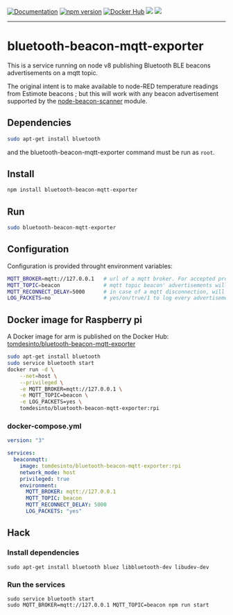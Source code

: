 [![Documentation][badge-doc]][doc]  [![npm version][badge-npm]][npm]   [![Docker Hub][badge-docker-hub]][hub]  [![](https://images.microbadger.com/badges/image/tomdesinto/bluetooth-beacon-mqtt-exporter.svg)](https://microbadger.com/images/tomdesinto/bluetooth-beacon-mqtt-exporter "Get your own image badge on microbadger.com")  [![][badge-github]][github]  

----

bluetooth-beacon-mqtt-exporter
==============================

This is a service running on node v8 publishing Bluetooth BLE beacons advertisements on a mqtt topic.

The original intent is to make available to node-RED temperature readings from Estimote beacons ; but this will work with any beacon advertisement supported by the [node-beacon-scanner](https://github.com/futomi/node-beacon-scanner) module.


Dependencies
------------


```sh
sudo apt-get install bluetooth
```

and the bluetooth-beacon-mqtt-exporter command must be run as `root`.


Install
-------


```sh
npm install bluetooth-beacon-mqtt-exporter
```


Run
---

```sh
sudo bluetooth-beacon-mqtt-exporter
```


Configuration
-------------

Configuration is provided throught environment variables:

```sh
MQTT_BROKER=mqtt://127.0.0.1   # url of a mqtt broker. For accepted protocols, refer to https://github.com/mqttjs/MQTT.js#connect
MQTT_TOPIC=beacon              # mqtt topic beacon' advertisements will be published to
MQTT_RECONNECT_DELAY=5000      # in case of a mqtt disconnection, will wait this amount of milliseconds before retrying to connect
LOG_PACKETS=no                 # yes/on/true/1 to log every advertisement package to the console
```


Docker image for Raspberry pi
-----------------------------

A Docker image for arm is published on the Docker Hub: [tomdesinto/bluetooth-beacon-mqtt-exporter][hub]


```sh
sudo apt-get install bluetooth
sudo service bluetooth start
docker run -d \
    --net=host \
    --privileged \
    -e MQTT_BROKER=mqtt://127.0.0.1 \
    -e MQTT_TOPIC=beacon \
    -e LOG_PACKETS=yes \
    tomdesinto/bluetooth-beacon-mqtt-exporter:rpi
```

### docker-compose.yml

```yaml
version: "3"

services:
  beaconmqtt:
    image: tomdesinto/bluetooth-beacon-mqtt-exporter:rpi
    network_mode: host
    privileged: true
    environment:
      MQTT_BROKER: mqtt://127.0.0.1
      MQTT_TOPIC: beacon
      MQTT_RECONNECT_DELAY: 5000
      LOG_PACKETS: "yes"
```



Hack
----


### Install dependencies

```
sudo apt-get install bluetooth bluez libbluetooth-dev libudev-dev
```


### Run the services


```
sudo service bluetooth start
sudo MQTT_BROKER=mqtt://127.0.0.1 MQTT_TOPIC=beacon npm run start
```


[doc]: https://github.com/thomasleveil/bluetooth-beacon-mqtt-exporter#readme
[hub]: https://hub.docker.com/r/tomdesinto/bluetooth-beacon-mqtt-exporter
[npm]: https://www.npmjs.com/package/bluetooth-beacon-mqtt-exporter
[github]: https://github.com/thomasleveil/bluetooth-beacon-mqtt-exporter

[badge-doc]: https://img.shields.io/badge/-documentation-blue.svg
[badge-npm]: https://badge.fury.io/js/bluetooth-beacon-mqtt-exporter.svg
[badge-github]: https://img.shields.io/badge/-Github-gray.svg?logo=github&style=social
[badge-docker-hub]: https://img.shields.io/badge/Docker%20image-rpi-blue.svg?logo=docker
